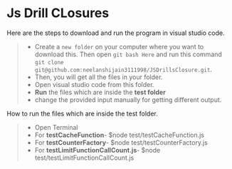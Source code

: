 # Js Drill CLosures

Here are the steps to download and run the program in visual studio code.

> - Create a `new folder` on your computer where you want to download this. Then open `git bash Here` and run this command
>   `git clone git@github.com:neelanshijain3111998/JSDrillsClosure.git`.
> - Then, you will get all the files in your folder.
> - Open visual studio code from this folder.
> - **Run** the files which are inside the **test folder**
> - change the provided input manually for getting different output.

How to run the files which are inside the test folder.

> - Open Terminal
> - For **testCacheFunction**- $node test/testCacheFunction.js
> - For **testCounterFactory**- $node test/testCounterFactory.js
> - For **testLimitFunctionCallCount.js**- $node test/testLimitFunctionCallCount.js

